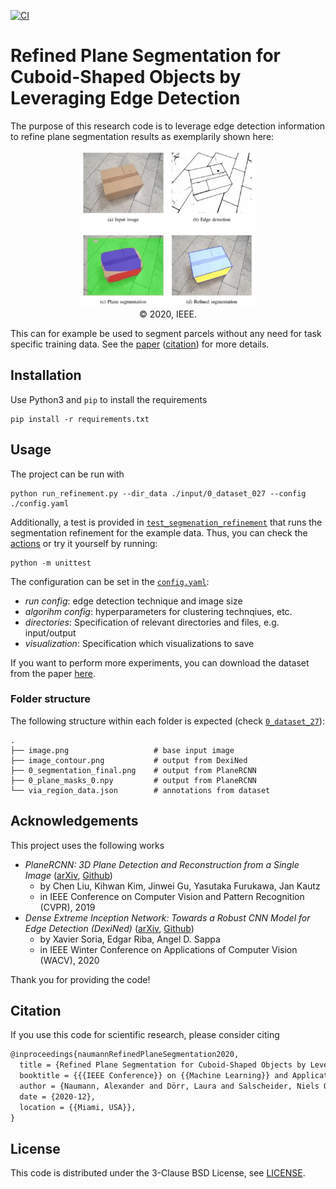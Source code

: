 [![CI](https://github.com/a-nau/Plane-Segmentation-Refinement/workflows/CI/badge.svg)](https://github.com/a-nau/Plane-Segmentation-Refinement/actions)

# Refined Plane Segmentation for Cuboid-Shaped Objects by Leveraging Edge Detection

The purpose of this research code is to leverage edge detection information to refine plane segmentation results as
exemplarily shown here:

<p align="center">
    <img src="./overview.jpg" height="250"/>
    <br>
    © 2020, IEEE.
</p>

This can for example be used to segment parcels without any need for task specific training data. See
the [paper](https://arxiv.org/abs/2003.12870) ([citation](#citation)) for more details.

## Installation

Use Python3 and `pip` to install the requirements

```shell
pip install -r requirements.txt
```

## Usage

The project can be run with

```shell
python run_refinement.py --dir_data ./input/0_dataset_027 --config ./config.yaml
```

Additionally, a test is provided in [`test_segmenation_refinement`](/tests/test_segmentation_refinement.py) that runs
the segmentation refinement for the example data. Thus, you can check the
[actions](https://github.com/a-nau/Plane-Segmentation-Refinement/actions) or try it yourself by running:

```shell
python -m unittest
```

The configuration can be set in the [`config.yaml`](./config.yaml):

- *run config*: edge detection technique and image size
- *algorihm config*: hyperparameters for clustering technqiues, etc.
- *directories*: Specification of relevant directories and files, e.g. input/output
- *visualization*: Specification which visualizations to save

If you want to perform more experiments, you can download the dataset from the
paper [here](https://url.fzi.de/dataset_planeseg).

### Folder structure

The following structure within each folder is expected (check [`0_dataset_27`](/input/0_dataset_027)):

```shell
.
├── image.png                   # base input image
├── image_contour.png           # output from DexiNed
├── 0_segmentation_final.png    # output from PlaneRCNN
├── 0_plane_masks_0.npy         # output from PlaneRCNN
└── via_region_data.json        # annotations from dataset
```

## Acknowledgements

This project uses the following works

- *PlaneRCNN: 3D Plane Detection and Reconstruction from a Single Image* ([arXiv](https://arxiv.org/abs/1812.04072),
  [Github](https://github.com/NVlabs/planercnn))
    - by Chen Liu, Kihwan Kim, Jinwei Gu, Yasutaka Furukawa, Jan Kautz
    - in IEEE Conference on Computer Vision and Pattern Recognition (CVPR), 2019
- *Dense Extreme Inception Network: Towards a Robust CNN Model for Edge Detection
  (DexiNed)* ([arXiv](https://arxiv.org/abs/1909.01955), [Github](https://github.com/xavysp/DexiNed))
    - by Xavier Soria, Edgar Riba, Angel D. Sappa
    - in IEEE Winter Conference on Applications of Computer Vision (WACV), 2020

Thank you for providing the code!

## Citation

If you use this code for scientific research, please consider citing

```latex
@inproceedings{naumannRefinedPlaneSegmentation2020,
  title = {Refined Plane Segmentation for Cuboid-Shaped Objects by Leveraging Edge Detection},
  booktitle = {{{IEEE Conference}} on {{Machine Learning}} and Applications} ({{ICMLA}})},
  author = {Naumann, Alexander and Dörr, Laura and Salscheider, Niels Ole and Furmans, Kai},
  date = {2020-12},
  location = {{Miami, USA}},
}
```

## License

This code is distributed under the 3-Clause BSD License, see [LICENSE](./LICENSE).
